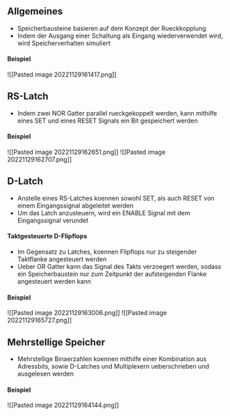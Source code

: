 ## Allgemeines
- Speicherbausteine basieren auf dem Konzept der Rueckkopplung
- Indem der Ausgang einer Schaltung als Eingang wiederverwendet wird, wird Speicherverhalten simuliert
#### Beispiel
![[Pasted image 20221129161417.png]]
## RS-Latch
- Indem zwei NOR Gatter parallel rueckgekoppelt werden, kann mithilfe eines SET und eines RESET Signals ein Bit gespeichert werden
#### Beispiel
![[Pasted image 20221129162651.png]]
![[Pasted image 20221129162707.png]]
## D-Latch
- Anstelle eines RS-Latches koennen sowohl SET, als auch RESET von einem Eingangssignal abgeleitet werden
- Um das Latch anzusteuern, wird ein ENABLE Signal mit dem Eingangssignal verundet
#### Taktgesteuerte D-Flipflops
- Im Gegensatz zu Latches, koennen Flipflops nur zu steigender Taktflanke angesteuert werden
- Ueber OR Gatter kann das Signal des Takts verzoegert werden, sodass ein Speicherbaustein nur zum Zeitpunkt der aufsteigenden Flanke angesteuert werden kann
#### Beispiel
![[Pasted image 20221129163006.png]]
![[Pasted image 20221129165727.png]]
## Mehrstellige Speicher
- Mehrstellige Binaerzahlen koennen mithilfe einer Kombination aus Adressbits, sowie D-Latches und Multiplexern ueberschrieben und ausgelesen werden
#### Beispiel
![[Pasted image 20221129164144.png]]